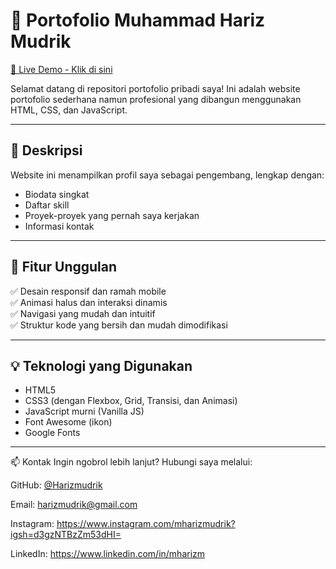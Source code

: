 # 🌟 Portofolio Muhammad Hariz Mudrik

[🔗 Live Demo - Klik di sini](https://harizmudrik.github.io/Portofolio_Muhammad-Hariz-Mudrik/)

Selamat datang di repositori portofolio pribadi saya! Ini adalah website portofolio sederhana namun profesional yang dibangun menggunakan HTML, CSS, dan JavaScript.

---

## 📝 Deskripsi

Website ini menampilkan profil saya sebagai pengembang, lengkap dengan:
- Biodata singkat
- Daftar skill
- Proyek-proyek yang pernah saya kerjakan
- Informasi kontak

---

## 🚀 Fitur Unggulan

✅ Desain responsif dan ramah mobile  
✅ Animasi halus dan interaksi dinamis  
✅ Navigasi yang mudah dan intuitif  
✅ Struktur kode yang bersih dan mudah dimodifikasi

---

## 💡 Teknologi yang Digunakan

- HTML5
- CSS3 (dengan Flexbox, Grid, Transisi, dan Animasi)
- JavaScript murni (Vanilla JS)
- Font Awesome (ikon)
- Google Fonts
---

📫 Kontak
Ingin ngobrol lebih lanjut? Hubungi saya melalui:

GitHub: [@Harizmudrik](https://github.com/Harizmudrik)

Email: harizmudrik@gmail.com

Instagram: https://www.instagram.com/mharizmudrik?igsh=d3gzNTBzZm53dHI=

LinkedIn: https://www.linkedin.com/in/mharizm
